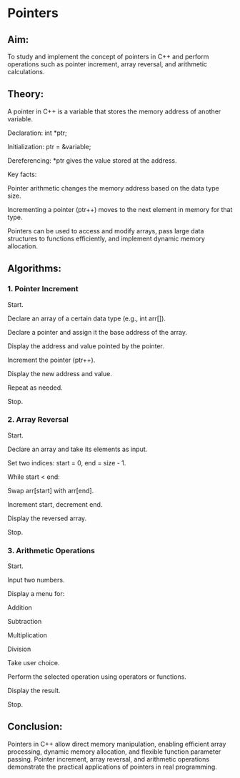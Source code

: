 # Pointers
## Aim:
To study and implement the concept of pointers in C++ and perform operations such as pointer increment, array reversal, and arithmetic calculations.

## Theory:
A pointer in C++ is a variable that stores the memory address of another variable.

Declaration: int *ptr;

Initialization: ptr = &variable;

Dereferencing: *ptr gives the value stored at the address.

Key facts:

Pointer arithmetic changes the memory address based on the data type size.

Incrementing a pointer (ptr++) moves to the next element in memory for that type.

Pointers can be used to access and modify arrays, pass large data structures to functions efficiently, and implement dynamic memory allocation.

## Algorithms:

### 1. Pointer Increment

Start.

Declare an array of a certain data type (e.g., int arr[]).

Declare a pointer and assign it the base address of the array.

Display the address and value pointed by the pointer.

Increment the pointer (ptr++).

Display the new address and value.

Repeat as needed.

Stop.

### 2. Array Reversal
Start.

Declare an array and take its elements as input.

Set two indices: start = 0, end = size - 1.

While start < end:

Swap arr[start] with arr[end].

Increment start, decrement end.

Display the reversed array.

Stop.

### 3. Arithmetic Operations
Start.

Input two numbers.

Display a menu for:

Addition

Subtraction

Multiplication

Division

Take user choice.

Perform the selected operation using operators or functions.

Display the result.

Stop.

## Conclusion:
Pointers in C++ allow direct memory manipulation, enabling efficient array processing, dynamic memory allocation, and flexible function parameter passing. Pointer increment, array reversal, and arithmetic operations demonstrate the practical applications of pointers in real programming.
